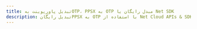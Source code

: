 ---title: تبدیل پاورپوینت بهOTP، PPSX به OTP مبدل رایگان یا Net SDKdescription: تبدیل رایگانPPSX به OTP با استفاده از Net Cloud APIs & SDK. همچنین اسناد Microsoft PowerPoint را در Cloud ایجاد، ویرایش و رندر کنید.---
